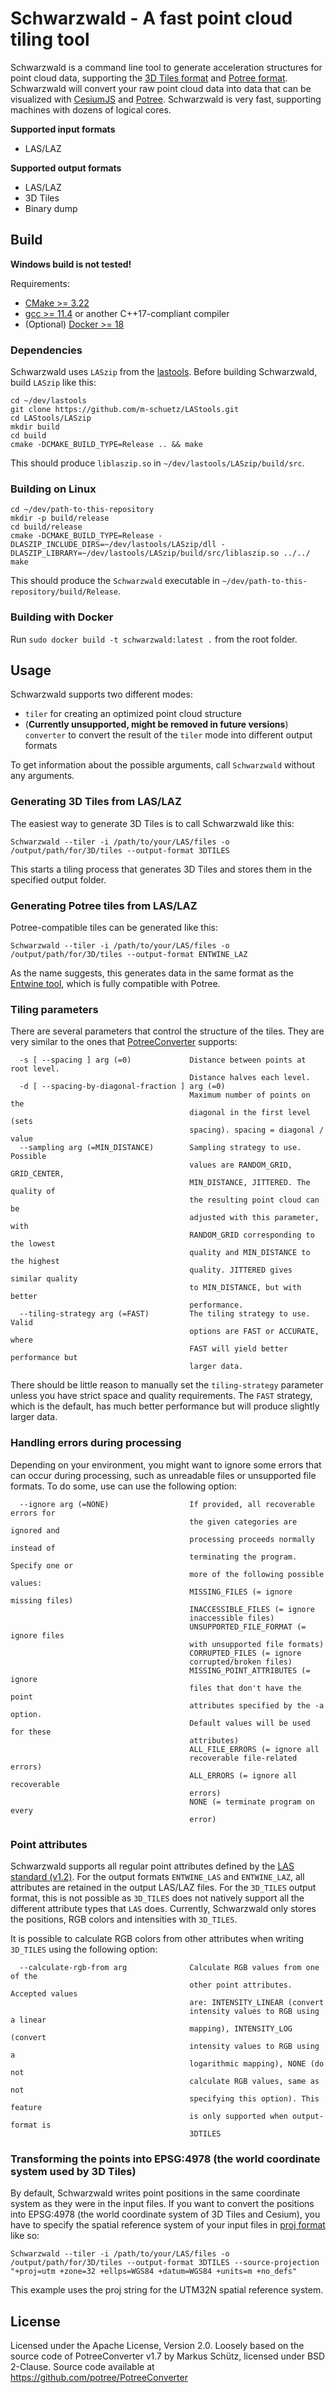 # Schwarzwald - A fast point cloud tiling tool

Schwarzwald is a command line tool to generate acceleration structures for point cloud data, supporting the [3D Tiles format](https://github.com/AnalyticalGraphicsInc/3d-tiles) and [Potree format](https://github.com/potree/potree/). 
Schwarzwald will convert your raw point cloud data into data that can be visualized with [CesiumJS](https://cesium.com/cesiumjs/) and [Potree](https://github.com/potree/potree/).
Schwarzwald is very fast, supporting machines with dozens of logical cores. 

**Supported input formats**
*  LAS/LAZ

**Supported output formats**
*  LAS/LAZ
*  3D Tiles
*  Binary dump

## Build

**Windows build is not tested!**

Requirements:
*  [CMake >= 3.22](https://cmake.org/)
*  [gcc >= 11.4](https://gcc.gnu.org/) or another C++17-compliant compiler
*  (Optional) [Docker >= 18](https://www.docker.com/) 

### Dependencies

Schwarzwald uses `LASzip` from the [lastools](https://github.com/m-schuetz/LAStools.git). Before building Schwarzwald, build `LASzip` like this:

```
cd ~/dev/lastools
git clone https://github.com/m-schuetz/LAStools.git
cd LAStools/LASzip
mkdir build
cd build
cmake -DCMAKE_BUILD_TYPE=Release .. && make
```

This should produce `liblaszip.so` in `~/dev/lastools/LASzip/build/src`. 

### Building on Linux

```
cd ~/dev/path-to-this-repository
mkdir -p build/release
cd build/release
cmake -DCMAKE_BUILD_TYPE=Release -DLASZIP_INCLUDE_DIRS=~/dev/lastools/LASzip/dll -DLASZIP_LIBRARY=~/dev/lastools/LASzip/build/src/liblaszip.so ../../
make
```

This should produce the `Schwarzwald` executable in `~/dev/path-to-this-repository/build/Release`.

### Building with Docker

Run `sudo docker build -t schwarzwald:latest .` from the root folder. 

## Usage

Schwarzwald supports two different modes:
*  `tiler` for creating an optimized point cloud structure
*  (**Currently unsupported, might be removed in future versions**) `converter` to convert the result of the `tiler` mode into different output formats

To get information about the possible arguments, call `Schwarzwald` without any arguments. 

### Generating 3D Tiles from LAS/LAZ

The easiest way to generate 3D Tiles is to call Schwarzwald like this:

```
Schwarzwald --tiler -i /path/to/your/LAS/files -o /output/path/for/3D/tiles --output-format 3DTILES
```

This starts a tiling process that generates 3D Tiles and stores them in the specified output folder. 

### Generating Potree tiles from LAS/LAZ

Potree-compatible tiles can be generated like this:

```
Schwarzwald --tiler -i /path/to/your/LAS/files -o /output/path/for/3D/tiles --output-format ENTWINE_LAZ
```

As the name suggests, this generates data in the same format as the [Entwine tool](https://entwine.io/), which is fully compatible with Potree. 

### Tiling parameters

There are several parameters that control the structure of the tiles. They are very similar to the ones that [PotreeConverter](https://github.com/potree/PotreeConverter) supports:

```
  -s [ --spacing ] arg (=0)             Distance between points at root level. 
                                        Distance halves each level.
  -d [ --spacing-by-diagonal-fraction ] arg (=0)
                                        Maximum number of points on the 
                                        diagonal in the first level (sets 
                                        spacing). spacing = diagonal / value
  --sampling arg (=MIN_DISTANCE)        Sampling strategy to use. Possible 
                                        values are RANDOM_GRID, GRID_CENTER, 
                                        MIN_DISTANCE, JITTERED. The quality of 
                                        the resulting point cloud can be 
                                        adjusted with this parameter, with 
                                        RANDOM_GRID corresponding to the lowest
                                        quality and MIN_DISTANCE to the highest
                                        quality. JITTERED gives similar quality
                                        to MIN_DISTANCE, but with better 
                                        performance.
  --tiling-strategy arg (=FAST)         The tiling strategy to use. Valid 
                                        options are FAST or ACCURATE, where 
                                        FAST will yield better performance but 
                                        larger data.
```

There should be little reason to manually set the `tiling-strategy` parameter unless you have strict space and quality requirements. The `FAST` strategy, which is the default, has much better performance but will produce slightly larger data. 

### Handling errors during processing

Depending on your environment, you might want to ignore some errors that can occur during processing, such as unreadable files or unsupported file formats. To do some, use can use the following option: 

```
  --ignore arg (=NONE)                  If provided, all recoverable errors for
                                        the given categories are ignored and 
                                        processing proceeds normally instead of
                                        terminating the program. Specify one or
                                        more of the following possible values:
                                        MISSING_FILES (= ignore missing files)
                                        INACCESSIBLE_FILES (= ignore 
                                        inaccessible files)
                                        UNSUPPORTED_FILE_FORMAT (= ignore files
                                        with unsupported file formats)
                                        CORRUPTED_FILES (= ignore 
                                        corrupted/broken files)
                                        MISSING_POINT_ATTRIBUTES (= ignore 
                                        files that don't have the point 
                                        attributes specified by the -a option. 
                                        Default values will be used for these 
                                        attributes)
                                        ALL_FILE_ERRORS (= ignore all 
                                        recoverable file-related errors)
                                        ALL_ERRORS (= ignore all recoverable 
                                        errors)
                                        NONE (= terminate program on every 
                                        error)
```

### Point attributes

Schwarzwald supports all regular point attributes defined by the [LAS standard (v1.2)](https://www.asprs.org/a/society/committees/standards/asprs_las_format_v12.pdf). For the output formats `ENTWINE_LAS` and `ENTWINE_LAZ`, all attributes are retained in the output LAS/LAZ files. For the `3D_TILES` output format, this is not possible as `3D_TILES` does not natively support all the different attribute types that `LAS` does. Currently, Schwarzwald only stores the positions, RGB colors and intensities with `3D_TILES`. 

It is possible to calculate RGB colors from other attributes when writing `3D_TILES` using the following option:

```
  --calculate-rgb-from arg              Calculate RGB values from one of the 
                                        other point attributes. Accepted values
                                        are: INTENSITY_LINEAR (convert 
                                        intensity values to RGB using a linear 
                                        mapping), INTENSITY_LOG (convert 
                                        intensity values to RGB using a 
                                        logarithmic mapping), NONE (do not 
                                        calculate RGB values, same as not 
                                        specifying this option). This feature 
                                        is only supported when output-format is
                                        3DTILES
```

### Transforming the points into EPSG:4978 (the world coordinate system used by 3D Tiles)

By default, Schwarzwald writes point positions in the same coordinate system as they were in the input files.
If you want to convert the positions into EPSG:4978 (the world coordinate system of 3D Tiles and Cesium), you have to specify the spatial reference system of your input files in [proj format](https://en.wikipedia.org/wiki/PROJ) like so:

```
Schwarzwald --tiler -i /path/to/your/LAS/files -o /output/path/for/3D/tiles --output-format 3DTILES --source-projection "+proj=utm +zone=32 +ellps=WGS84 +datum=WGS84 +units=m +no_defs"
```

This example uses the proj string for the UTM32N spatial reference system. 

## License

Licensed under the Apache License, Version 2.0. 
Loosely based on the source code of PotreeConverter v1.7 by Markus Schütz, licensed under BSD 2-Clause. Source code available at https://github.com/potree/PotreeConverter 
